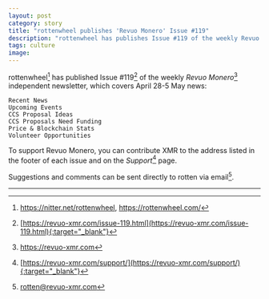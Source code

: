 ```yaml
---
layout: post
category: story
title: "rottenwheel publishes 'Revuo Monero' Issue #119"
description: "rottenwheel has publishes Issue #119 of the weekly Revuo Monero independent newsletter, which covers April 28-5 May news."
tags: culture
image: 
---
```


rottenwheel[^1] has published Issue #119[^2] of the weekly *Revuo Monero*[^3] independent newsletter, which covers April 28-5 May news:

    Recent News
    Upcoming Events
    CCS Proposal Ideas
    CCS Proposals Need Funding
    Price & Blockchain Stats
    Volunteer Opportunities

To support Revuo Monero, you can contribute XMR to the address listed in the footer of each issue and on the *Support*[^4] page.

Suggestions and comments can be sent directly to rotten via email[^5].

---

[^1]: https://nitter.net/rottenwheel, https://rottenwheel.com/
[^2]: [https://revuo-xmr.com/issue-119.html](https://revuo-xmr.com/issue-119.html){:target="_blank"}
[^3]: https://revuo-xmr.com
[^4]: [https://revuo-xmr.com/support/](https://revuo-xmr.com/support/){:target="_blank"}
[^5]: rotten@revuo-xmr.com

